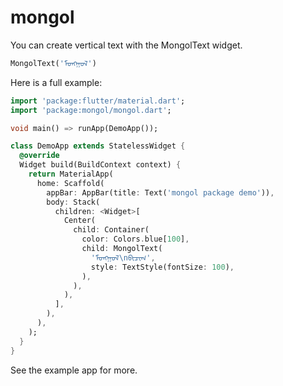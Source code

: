 # mongol

You can create vertical text with the MongolText widget.

```dart
MongolText('ᠮᠣᠩᠭᠣᠯ')
```

Here is a full example:


```dart
import 'package:flutter/material.dart';
import 'package:mongol/mongol.dart';

void main() => runApp(DemoApp());

class DemoApp extends StatelessWidget {
  @override
  Widget build(BuildContext context) {
    return MaterialApp(
      home: Scaffold(
        appBar: AppBar(title: Text('mongol package demo')),
        body: Stack(
          children: <Widget>[
            Center(
              child: Container(
                color: Colors.blue[100],
                child: MongolText(
                  'ᠮᠣᠩᠭᠣᠯ\nᠪᠢᠴᠢᠭ',
                  style: TextStyle(fontSize: 100),
                ),
              ),
            ),
          ],
        ),
      ),
    );
  }
}
```

See the example app for more.